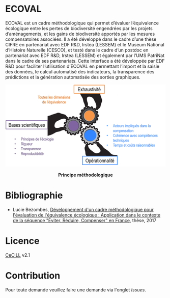 # ECOVAL

ECOVAL est un cadre méthodologique qui permet d’évaluer l’équivalence écologique
entre les pertes de biodiversité engendrées par les projets d’aménagements,
et les gains de biodiversité apportés par les mesures compensatoires associées.
Il a été développé dans le cadre d’une thèse CIFRE en partenariat avec EDF R&D,
Irstea (LESSEM) et le Museum National d’Histoire Naturelle (CESCO),
et testé dans le cadre d’un postdoc en partenariat avec EDF R&D, Irstea (LESSEM)
et également par l’UMS PatriNat dans le cadre de ses partenariats.
Cette interface a été développée par EDF R&D pour faciliter l’utilisation d’ECOVAL
en permettant l’import et la saisie des données, le calcul automatisé des indicateurs,
la transparence des prédictions et la génération automatisée des sorties graphiques.

<p align="center">
  <img src="./www/Image1.png" width="800"/>
</p>
<p align="center">
   <b>Principe méthodologique</b> 
</p>

# Bibliographie

* Lucie Bezombes, [Développement d'un cadre méthodologique pour l'évaluation de l'équivalence écologique : Application dans le contexte de la séquence "Éviter, Réduire, Compenser" en France](https://tel.archives-ouvertes.fr/tel-01746852), thèse, 2017

# Licence

[CeCILL](http://www.cecill.info/index.en.html) v2.1

# Contribution

Pour toute demande veuillez faire une demande via l'onglet  *Issues*.


